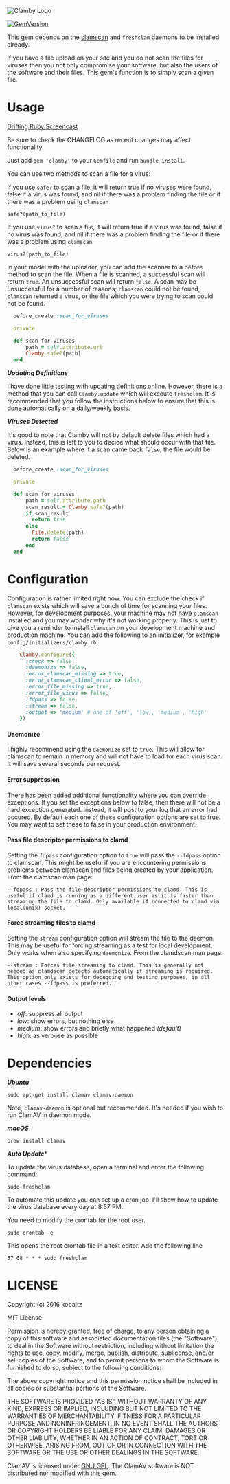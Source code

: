 ![Clamby Logo](https://raw.github.com/kobaltz/clamby/master/clamby_logo.png)

[![GemVersion](https://badge.fury.io/rb/clamby.png)](https://badge.fury.io/rb/clamby.png)

This gem depends on the [clamscan](http://www.clamav.net/) and `freshclam` daemons to be installed already.

If you have a file upload on your site and you do not scan the files for viruses then you not only compromise your software, but also the users of the software and their files. This gem's function is to simply scan a given file.

# Usage

[Drifting Ruby Screencast](https://www.driftingruby.com/episodes/antivirus-uploads-with-clamby?utm_source=github&utm_medium=social&utm_campaign=github)

Be sure to check the CHANGELOG as recent changes may affect functionality.

Just add `gem 'clamby'` to your `Gemfile` and run `bundle install`.

You can use two methods to scan a file for a virus:

If you use `safe?` to scan a file, it will return true if no viruses were found, false if a virus was found, and nil if there was a problem finding the file or if there was a problem using `clamscan`

`safe?(path_to_file)`

If you use `virus?` to scan a file, it will return true if a virus was found, false if no virus was found, and nil if there was a problem finding the file or if there was a problem using `clamscan`


`virus?(path_to_file)`

In your model with the uploader, you can add the scanner to a before method to scan the file. When a file is scanned, a successful scan will return `true`. An unsuccessful scan will return `false`. A scan may be unsuccessful for a number of reasons; `clamscan` could not be found, `clamscan` returned a virus, or the file which you were trying to scan could not be found.

```ruby
  before_create :scan_for_viruses

  private

  def scan_for_viruses
      path = self.attribute.url
      Clamby.safe?(path)
  end
```

***Updating Definitions***

I have done little testing with updating definitions online. However, there is a method that you can call `Clamby.update` which will execute `freshclam`. It is recommended that you follow the instructions below to ensure that this is done automatically on a daily/weekly basis.

***Viruses Detected***

It's good to note that Clamby will not by default delete files which had a virus. Instead, this is left to you to decide what should occur with that file. Below is an example where if a scan came back `false`, the file would be deleted.

```ruby
  before_create :scan_for_viruses

  private

  def scan_for_viruses
      path = self.attribute.path
      scan_result = Clamby.safe?(path)
      if scan_result
        return true
      else
        File.delete(path)
        return false
      end
  end
```


# Configuration

Configuration is rather limited right now. You can exclude the check if `clamscan` exists which will save a bunch of time for scanning your files. However, for development purposes, your machine may not have `clamscan` installed and you may wonder why it's not working properly. This is just to give you a reminder to install `clamscan` on your development machine and production machine. You can add the following to an initializer, for example `config/initializers/clamby.rb`:

```ruby
    Clamby.configure({
      :check => false,
      :daemonize => false,
      :error_clamscan_missing => true,
      :error_clamscan_client_error => false,
      :error_file_missing => true,
      :error_file_virus => false,
      :fdpass => false,
      :stream => false,
      :output => 'medium' # one of 'off', 'low', 'medium', 'high'
    })
```

#### Daemonize

I highly recommend using the `daemonize` set to `true`. This will allow for clamscan to remain in memory and will not have to load for each virus scan. It will save several seconds per request.

#### Error suppression

There has been added additional functionality where you can override exceptions. If you set the exceptions below to false, then there will not be a hard exception generated. Instead, it will post to your log that an error had occured. By default each one of these configuration options are set to true. You may want to set these to false in your production environment.

#### Pass file descriptor permissions to clamd

Setting the `fdpass` configuration option to `true` will pass the `--fdpass` option to clamscan. This might be useful if you are encountering permissions problems between clamscan and files being created by your application. From the clamscan man page:

`--fdpass : Pass the file descriptor permissions to clamd. This is useful if clamd is running as a different user as it is faster than streaming the file to clamd. Only available if connected to clamd via local(unix) socket.`

#### Force streaming files to clamd

Setting the `stream` configuration option will stream the file to the daemon. This may be useful for forcing streaming as a test for local development. Only works when also specifying `daemonize`. From the clamdscan man page:

`--stream : Forces file streaming to clamd. This is generally not needed as clamdscan detects automatically if streaming is required. This option only exists for debugging and testing purposes, in all other cases --fdpass is preferred.`

#### Output levels

- *off*: suppress all output
- *low*: show errors, but nothing else
- *medium*: show errors and briefly what happened _(default)_
- *high*: as verbose as possible

# Dependencies

***Ubuntu***

`sudo apt-get install clamav clamav-daemon`

Note, `clamav-daemon` is optional but recommended. It's needed if you wish to
run ClamAV in daemon mode.

***macOS***

`brew install clamav`

***Auto Update****

To update the virus database, open a terminal and enter the following command:

`sudo freshclam`

To automate this update you can set up a cron job. I'll show how to update the virus database every day at 8:57 PM.

You need to modify the crontab for the root user.

`sudo crontab -e`

This opens the root crontab file in a text editor. Add the following line

`57 08 * * * sudo freshclam`

# LICENSE

Copyright (c) 2016 kobaltz

MIT License

Permission is hereby granted, free of charge, to any person obtaining a copy of this software and associated documentation files (the "Software"), to deal in the Software without restriction, including without limitation the rights to use, copy, modify, merge, publish, distribute, sublicense, and/or sell copies of the Software, and to permit persons to whom the Software is furnished to do so, subject to the following conditions:

The above copyright notice and this permission notice shall be included in all copies or substantial portions of the Software.

THE SOFTWARE IS PROVIDED "AS IS", WITHOUT WARRANTY OF ANY KIND, EXPRESS OR IMPLIED, INCLUDING BUT NOT LIMITED TO THE WARRANTIES OF MERCHANTABILITY, FITNESS FOR A PARTICULAR PURPOSE AND NONINFRINGEMENT. IN NO EVENT SHALL THE AUTHORS OR COPYRIGHT HOLDERS BE LIABLE FOR ANY CLAIM, DAMAGES OR OTHER LIABILITY, WHETHER IN AN ACTION OF CONTRACT, TORT OR OTHERWISE, ARISING FROM, OUT OF OR IN CONNECTION WITH THE SOFTWARE OR THE USE OR OTHER DEALINGS IN THE SOFTWARE.

ClamAV is licensed under [GNU GPL](http://www.gnu.org/licenses/gpl.html). The ClamAV software is NOT distributed nor modified with this gem.
